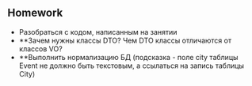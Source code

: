 ## Homework

- Разобраться с кодом, написанным на занятии
- **Зачем нужны классы DTO? Чем DTO классы отличаются от классов VO?
- **Выполнить нормализацию БД (подсказка - поле city таблицы Event не должно быть текстовым, а ссылаться на запись таблицы City)